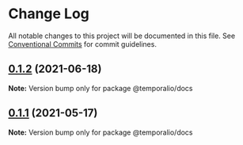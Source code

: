 # Change Log

All notable changes to this project will be documented in this file.
See [Conventional Commits](https://conventionalcommits.org) for commit guidelines.

## [0.1.2](https://github.com/temporalio/sdk-node/compare/@temporalio/docs@0.1.1...@temporalio/docs@0.1.2) (2021-06-18)

**Note:** Version bump only for package @temporalio/docs





## [0.1.1](https://github.com/temporalio/sdk-node/compare/@temporalio/docs@0.1.0...@temporalio/docs@0.1.1) (2021-05-17)

**Note:** Version bump only for package @temporalio/docs
